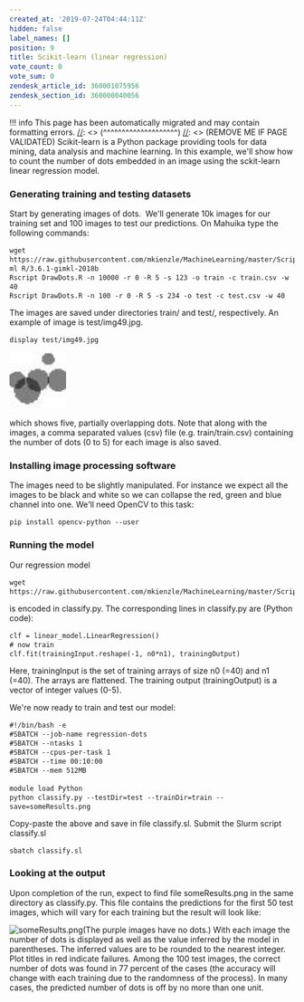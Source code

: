 ```yaml
---
created_at: '2019-07-24T04:44:11Z'
hidden: false
label_names: []
position: 9
title: Scikit-learn (linear regression)
vote_count: 0
vote_sum: 0
zendesk_article_id: 360001075956
zendesk_section_id: 360000040056
---
```



[//]: <> (REMOVE ME IF PAGE VALIDATED)
[//]: <> (vvvvvvvvvvvvvvvvvvvv)
!!! info
    This page has been automatically migrated and may contain formatting errors.
[//]: <> (^^^^^^^^^^^^^^^^^^^^)
[//]: <> (REMOVE ME IF PAGE VALIDATED)
Scikit-learn is a Python package providing tools for data mining, data
analysis and machine learning. In this example, we'll show how to count
the number of dots embedded in an image using the sckit-learn linear
regression model.

### Generating training and testing datasets

Start by generating images of dots.  We'll generate 10k images for our
training set and 100 images to test our predictions. On Mahuika type the
following commands:

    wget https://raw.githubusercontent.com/mkienzle/MachineLearning/master/Scripts/ProduceSyntheticData/DrawDots.R
    ml R/3.6.1-gimkl-2018b
    Rscript DrawDots.R -n 10000 -r 0 -R 5 -s 123 -o train -c train.csv -w 40
    Rscript DrawDots.R -n 100 -r 0 -R 5 -s 234 -o test -c test.csv -w 40

The images are saved under directories train/ and test/, respectively.
An example of image is test/img49.jpg.

    display test/img49.jpg

<img src="../../assets/images/img49_0_0_0.jpg" width="100" height="100"
alt="img49.jpg" />

which shows five, partially overlapping dots. Note that along with the
images, a comma separated values (csv) file (e.g. train/train.csv)
containing the number of dots (0 to 5) for each image is also saved.

### Installing image processing software

The images need to be slightly manipulated. For instance we expect all
the images to be black and white so we can collapse the red, green and
blue channel into one. We'll need OpenCV to this task:

    pip install opencv-python --user

### Running the model

Our regression model

    wget https://raw.githubusercontent.com/mkienzle/MachineLearning/master/Scripts/Regression/classify.py

is encoded in classify.py. The corresponding lines in classify.py are
(Python code):

    clf = linear_model.LinearRegression()
    # now train
    clf.fit(trainingInput.reshape(-1, n0*n1), trainingOutput)

Here, trainingInput is the set of training arrays of size n0 (=40) and
n1 (=40). The arrays are flattened. The training output (trainingOutput)
is a vector of integer values (0-5).

We're now ready to train and test our model:

    #!/bin/bash -e
    #SBATCH --job-name regression-dots
    #SBATCH --ntasks 1
    #SBATCH --cpus-per-task 1
    #SBATCH --time 00:10:00
    #SBATCH --mem 512MB

    module load Python
    python classify.py --testDir=test --trainDir=train --save=someResults.png

Copy-paste the above and save in file classify.sl. Submit the Slurm
script classify.sl

    sbatch classify.sl

### Looking at the output

Upon completion of the run, expect to find file someResults.png in the
same directory as classify.py. This file contains the predictions for
the first 50 test images, which will vary for each training but the
result will look like: 

![someResults.png](../../assets/images/someResults_0_0_0.png)(The purple
images have no dots.) With each image the number of dots is displayed as
well as the value inferred by the model in parentheses. The inferred
values are to be rounded to the nearest integer. Plot titles in red
indicate failures. Among the 100 test images, the correct number of dots
was found in 77 percent of the cases (the accuracy will change with each
training due to the randomness of the process). In many cases, the
predicted number of dots is off by no more than one unit. 

 
